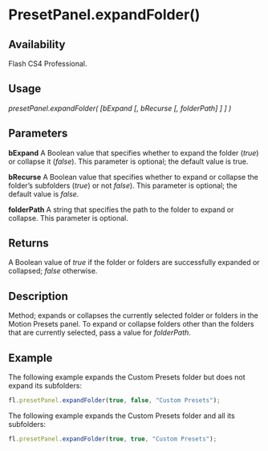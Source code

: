 # PresetPanel.expandFolder()

## Availability

Flash CS4 Professional.

## Usage

*presetPanel.expandFolder( [bExpand [, bRecurse [, folderPath] ] ] )*

## Parameters

**bExpand** A Boolean value that specifies whether to expand the folder (*true*) or collapse it (*false*). This parameter is optional; the default value is true.

**bRecurse** A Boolean value that specifies whether to expand or collapse the folder’s subfolders (*true*) or not *false*). This parameter is optional; the default value is *false*.

**folderPath** A string that specifies the path to the folder to expand or collapse. This parameter is optional.

## Returns

A Boolean value of *true* if the folder or folders are successfully expanded or collapsed; *false* otherwise.

## Description

Method; expands or collapses the currently selected folder or folders in the Motion Presets panel. To expand or collapse folders other than the folders that are currently selected, pass a value for *folderPath*.

## Example

The following example expands the Custom Presets folder but does not expand its subfolders:

```javascript
fl.presetPanel.expandFolder(true, false, "Custom Presets");
```

The following example expands the Custom Presets folder and all its subfolders:

```javascript
fl.presetPanel.expandFolder(true, true, "Custom Presets");
```
